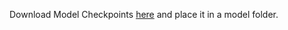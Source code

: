 Download Model Checkpoints [here](https://pennstateoffice365-my.sharepoint.com/:u:/g/personal/vdp5074_psu_edu/EV1wXPrff0dDnEtTjrJD3fAB1AEjEbpt-6J6mI2zXcgo-Q?e=fEBOoc) and place it in a model folder.

